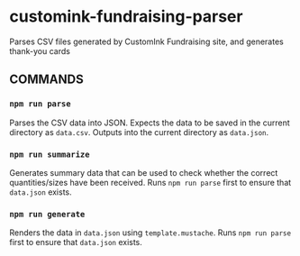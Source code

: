# customink-fundraising-parser
Parses CSV files generated by CustomInk Fundraising site, and generates thank-you cards

## COMMANDS

### `npm run parse`

Parses the CSV data into JSON.  Expects the data to be saved in the current directory as `data.csv`.  Outputs into the current directory as `data.json`.

### `npm run summarize`

Generates summary data that can be used to check whether the correct quantities/sizes have been received.  Runs `npm run parse` first to ensure that `data.json` exists.

### `npm run generate`

Renders the data in `data.json` using `template.mustache`.  Runs `npm run parse` first to ensure that `data.json` exists.
